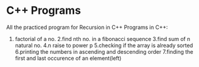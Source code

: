 # C++ Programs
All the practiced program for Recursion in C++
Programs in C++:
1. factorial of a no.
2.find nth no. in a fibonacci sequence
3.find sum of n natural no.
4.n raise to power p
5.checking if the array is already sorted
6.printing the numbers in ascending and descending order
7.finding the first and last occurence of an element(left)
